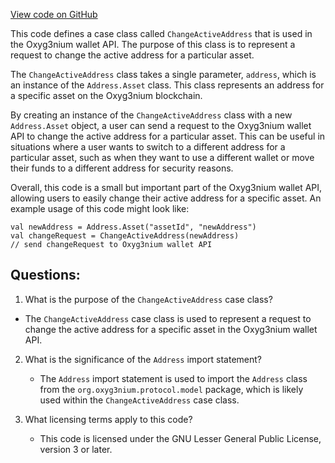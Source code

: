 [View code on GitHub](https://github.com/oxyg3nium/oxyg3nium/wallet/src/main/scala/org/oxyg3nium/wallet/api/model/ChangeActiveAddress.scala)

This code defines a case class called `ChangeActiveAddress` that is used in the Oxyg3nium wallet API. The purpose of this class is to represent a request to change the active address for a particular asset. 

The `ChangeActiveAddress` class takes a single parameter, `address`, which is an instance of the `Address.Asset` class. This class represents an address for a specific asset on the Oxyg3nium blockchain. 

By creating an instance of the `ChangeActiveAddress` class with a new `Address.Asset` object, a user can send a request to the Oxyg3nium wallet API to change the active address for a particular asset. This can be useful in situations where a user wants to switch to a different address for a particular asset, such as when they want to use a different wallet or move their funds to a different address for security reasons. 

Overall, this code is a small but important part of the Oxyg3nium wallet API, allowing users to easily change their active address for a specific asset. An example usage of this code might look like:

```
val newAddress = Address.Asset("assetId", "newAddress")
val changeRequest = ChangeActiveAddress(newAddress)
// send changeRequest to Oxyg3nium wallet API
```
## Questions: 
 1. What is the purpose of the `ChangeActiveAddress` case class?
   - The `ChangeActiveAddress` case class is used to represent a request to change the active address for a specific asset in the Oxyg3nium wallet API.

2. What is the significance of the `Address` import statement?
   - The `Address` import statement is used to import the `Address` class from the `org.oxyg3nium.protocol.model` package, which is likely used within the `ChangeActiveAddress` case class.

3. What licensing terms apply to this code?
   - This code is licensed under the GNU Lesser General Public License, version 3 or later.